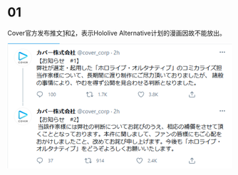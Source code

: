 # 01

Cover官方发布推文[1](https://twitter.com/cover_corp/status/1371627292422643712)和[2](https://twitter.com/cover_corp/status/1371627293278306304)，表示Hololive Alternative计划的漫画因故不能放出。

![推文截图](img-cover-hololive-alt.png)